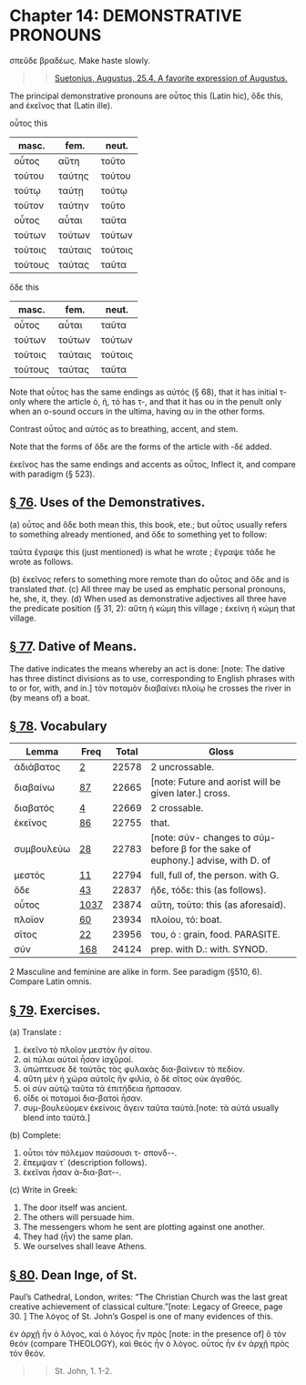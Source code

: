 # Chapter 14: DEMONSTRATIVE PRONOUNS


<quote xml:lang="grc">
σπεῦδε βραδέως.


<quote xml:lang="eng">
Make haste slowly.


>> [Suetonius, Augustus, 25.4. A favorite expression of Augustus.](https://scaife.perseus.org/reader/urn:cts:latinLit:phi1348.abo012.perseus-lat2:25)



<div type="textpart" subtype="para" n="74">


The principal demonstrative pronouns are οὗτος this
(Latin hic), ὅδε this, and ἐκεῖνος that (Latin <foreign xml:lang="lat">ille</foreign>).

οὗτος this


| masc. | fem. | neut. | 
| --- | --- | --- 
| οὗτος | αὕτη | τοῦτο | 
| τούτου | ταύτης | τούτου | 
| τούτῳ | ταύτῃ | τούτῳ | 
| τοῦτον | ταύτην | τοῦτο | 
| οὗτος | αὗται | ταῦτα | 
| τούτων | τούτων | τούτων | 
| τούτοις | ταύταις | τούτοις | 
| τούτους | ταύτας | ταῦτα | 




ὅδε this


| masc. | fem. | neut. | 
| --- | --- | --- 
| οὗτος | αὗται | ταῦτα | 
| τούτων | τούτων | τούτων | 
| τούτοις | ταύταις | τούτοις | 
| τούτους | ταύτας | ταῦτα | 


Note that οὗτος has the same endings as αὐτός (§ 68), that it has
initial τ- only where the article ὁ, ἡ, τό has τ-, and that it has ου in
the penult only when an ο-sound occurs in the ultima, having αυ in
the other forms.

Contrast οὗτος and αὐτός as to breathing, accent, and stem.

Note that the forms of ὅδε are the forms of the article with -δέ
added.

<div type="textpart" subtype="para" n="75">


ἐκεῖνος has the same endings and accents as οῧτος,
Inflect it, and compare with paradigm (§ 523).



<pb n="44"/>

## [§ 76](#para76). Uses of the Demonstratives.


(a) οὗτος and ὅδε both
mean this, this book, ete.; but οὗτος usually refers to something already mentioned, and ὅδε to something yet to
follow:

ταῦτα ἔγραψε
this (just mentioned) is what he wrote ;
ἔγραψε τάδε
he wrote as follows.

(b) ἐκεῖνος refers to something more remote than do
οὗτος and ὅδε and is translated *that*.
(c) All three may be used as emphatic personal pronouns,
he, she, it, they.
(d) When used as demonstrative adjectives all three
have the predicate position (§ 31, 2):
αὕτη ἡ κώμη this village ;
ἐκείνη ἡ κώμη that village.

## [§ 77](#para77). Dative of Means.


The dative indicates the means whereby an act is done: [note: The dative has three distinct divisions as to use, corresponding to English phrases with to or for, with, and in.]
τὸν ποταμὸν διαβαίνει πλοίῳ
he crosses the river in (by means of) a boat.

## [§ 78](#para78). Vocabulary
| Lemma | Freq | Total | Gloss |
| --- | --- | --- | -- |
| ἀδιάβατος | [2](https://github.com/gregorycrane/CrosbySchaeffer2.0/tree/main/chaps/vocpassages/0032-006/ἀδιάβατος.md) | 22578 | 2 uncrossable. 
| διαβαίνω | [87](https://github.com/gregorycrane/CrosbySchaeffer2.0/tree/main/chaps/vocpassages/0032-006/διαβαίνω.md) | 22665 | [note: Future and aorist will be given later.] cross. 
| διαβατός | [4](https://github.com/gregorycrane/CrosbySchaeffer2.0/tree/main/chaps/vocpassages/0032-006/διαβατός.md) | 22669 | 2 crossable.
| ἐκεῖνος | [86](https://github.com/gregorycrane/CrosbySchaeffer2.0/tree/main/chaps/vocpassages/0032-006/ἐκεῖνος.md) | 22755 | that. 
| συμβουλεύω | [28](https://github.com/gregorycrane/CrosbySchaeffer2.0/tree/main/chaps/vocpassages/0032-006/συμβουλεύω.md) | 22783 | [note: σύν- changes to σύμ- before β for the sake of euphony.] advise, with D. of
| μεστός | [11](https://github.com/gregorycrane/CrosbySchaeffer2.0/tree/main/chaps/vocpassages/0032-006/μεστός.md) | 22794 | full, full of, the person. with G. 
| ὅδε | [43](https://github.com/gregorycrane/CrosbySchaeffer2.0/tree/main/chaps/vocpassages/0032-006/ὅδε.md) | 22837 | ἤδε, τόδε: this (as follows). 
| οὗτος | [1037](https://github.com/gregorycrane/CrosbySchaeffer2.0/tree/main/chaps/vocpassages/0032-006/οὗτος.md) | 23874 | αὕτη, τοῦτο: this (as aforesaid).
| πλοῖον | [60](https://github.com/gregorycrane/CrosbySchaeffer2.0/tree/main/chaps/vocpassages/0032-006/πλοῖον.md) | 23934 | πλοίου, τό: boat.
| σῖτος | [22](https://github.com/gregorycrane/CrosbySchaeffer2.0/tree/main/chaps/vocpassages/0032-006/σῖτος.md) | 23956 | του, ὁ : grain, food.  PARASITE.
| σύν | [168](https://github.com/gregorycrane/CrosbySchaeffer2.0/tree/main/chaps/vocpassages/0032-006/σύν.md) | 24124 | prep. with D.: with. SYNOD.




2 Masculine and feminine are alike in form. See paradigm (§510, 6). Compare Latin omnis.




<pb n="45"/>


## [§ 79](#para79). Exercises.



(a) Translate :

1. ἐκεῖνο τὸ πλοῖον μεστὸν ἣν σίτου.
2. αἱ πύλαι αὐταὶ ἦσαν ἰσχῦραί.
3. ὑπώπτευσε δὲ ταύτᾱς τὰς φυλακὰς δια-βαίνειν τὸ πεδίον.
4. αὕτη μὲν ἡ χώρα αὐτοῖς ἣν φιλία, ὁ δὲ σῖτος οὐκ ἀγαθός.
5. οἱ σὺν αὐτῷ ταῦτα τὰ ἐπιτήδεια ἥρπασαν.
6. οἵδε οἱ ποταμοὶ δια-βατοὶ ἦσαν.
7. συμ-βουλεύομεν ἐκείνοις ἄγειν ταῦτα ταὐτά.[note: τὰ αὐτά usually blend into ταὐτά.]

(b) Complete:

1. οὗτοι τὸν πόλεμον παύσουσι τ-  σπονδ--.
2. ἔπεμψαν τ΄ (description follows).
3. ἐκεῖναι ἦσαν ἀ-δια-βατ--.

(c) Write in Greek:
1. The door itself was ancient.
2. The others will persuade him.
3. The messengers whom he sent are plotting  against one another.
4. They had (ἦν) the same plan.
5. We ourselves shall leave Athens.

## [§ 80](#para80). Dean Inge, of St.


Paul’s Cathedral, London, writes:
“The Christian Church was the last great creative achievement of classical culture.”[note: Legacy of Greece, page 30.
] The λόγος of St. John’s
Gospel is one of many evidences of this.


<quote>ἐν ἀρχῇ ἦν ὁ λόγος, καὶ ὁ λόγος ἦν πρὸς [note: in the presence of] ὃ τὸν θεόν
(compare THEOLOGY), καὶ θεὸς ἦν ὁ λόγος. οὗτος ἦν ἐν ἀρχῇ πρὸς τὸν θεόν.
>> St. John, 1. 1-2.








<pb n="46"/>



